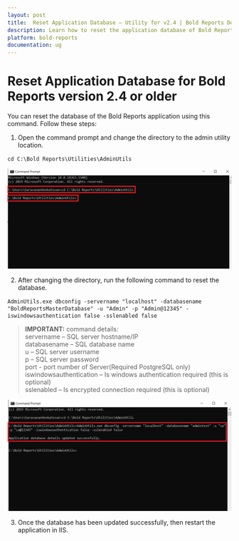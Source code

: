 ```yaml
---
layout: post
title:  Reset Application Database – Utility for v2.4 | Bold Reports Docs
description: Learn how to reset the application database of Bold Reports server application of v2.4 or earlier through the command line interface.
platform: bold-reports
documentation: ug
---
```


# Reset Application Database for Bold Reports version 2.4 or older

You can reset the database of the Bold Reports application using this command. Follow these steps:
   
1. Open the command prompt and change the directory to the admin utility location.  
~~~
cd C:\Bold Reports\Utilities\AdminUtils
~~~  
![command](/static/assets/on-premise/images/tenant-management/admin-utility/displaycmd.png)  
 
2. After changing the directory, run the following command to reset the database.  
~~~
AdminUtils.exe dbconfig -servername "localhost" -databasename "BoldReportsMasterDatabase" -u "Admin" -p "Admin@12345" -iswindowsauthentication false -sslenabled false   
~~~  
> **IMPORTANT:**  command details:  
servername – SQL server hostname/IP  
databasename – SQL database name  
u – SQL server username  
p – SQL server password  
port - port number of Server(Required PostgreSQL only)  
iswindowsauthentication – Is windows authentication required (this is optional)  
sslenabled – Is encrypted connection required (this is optional)

![reset-command](/static/assets/on-premise/images/tenant-management/admin-utility/reset-con-string.png)  

3. Once the database has been updated successfully, then restart the application in IIS.
